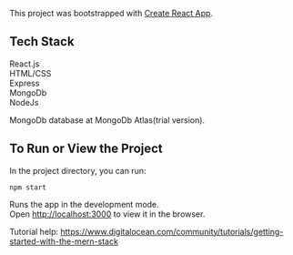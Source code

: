 This project was bootstrapped with [Create React App](https://github.com/facebook/create-react-app).

## Tech Stack
React.js<br />
HTML/CSS<br />
Express<br />
MongoDb<br />
NodeJs<br />

MongoDb database at MongoDb Atlas(trial version).


## To Run or View the Project

In the project directory, you can run:

```npm start```

Runs the app in the development mode.<br />
Open [http://localhost:3000](http://localhost:3000) to view it in the browser.

Tutorial help:
https://www.digitalocean.com/community/tutorials/getting-started-with-the-mern-stack

